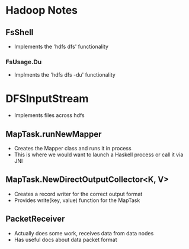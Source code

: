 Hadoop Notes
============

## FsShell
- Implements the 'hdfs dfs' functionality

### FsUsage.Du
- Implments the 'hdfs dfs -du' functionality

# DFSInputStream
- Implements files across hdfs

## MapTask.runNewMapper
- Creates the Mapper class and runs it in process
- This is where we would want to launch a Haskell process or call it via
  JNI

## MapTask.NewDirectOutputCollector<K, V>
- Creates a record writer for the correct output format
- Provides write(key, value) function for the MapTask

## PacketReceiver
- Actually does some work, receives data from data nodes
- Has useful docs about data packet format
